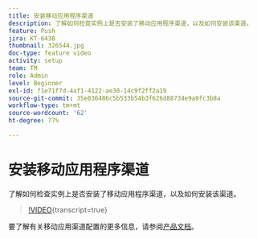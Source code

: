```yaml
---
title: 安装移动应用程序渠道
description: 了解如何检查实例上是否安装了移动应用程序渠道，以及如何安装该渠道。
feature: Push
jira: KT-6438
thumbnail: 326544.jpg
doc-type: feature video
activity: setup
team: TM
role: Admin
level: Beginner
exl-id: f1e71f7d-4af1-4122-ae30-14c9f2ff2a19
source-git-commit: 35e036486c5b533b54b3f626d88734e9a9fc3b8a
workflow-type: tm+mt
source-wordcount: '62'
ht-degree: 77%

---
```


# 安装移动应用程序渠道

了解如何检查实例上是否安装了移动应用程序渠道，以及如何安装该渠道。

>[!VIDEO](https://video.tv.adobe.com/v/326544?quality=12&learn=on){transcript=true}

要了解有关移动应用渠道配置的更多信息，请参阅[产品文档](https://experienceleague.adobe.com/docs/campaign-classic/using/sending-messages/sending-push-notifications/configure-the-mobile-app/get-started-app-config.html?lang=en#installing-package-ios)。
